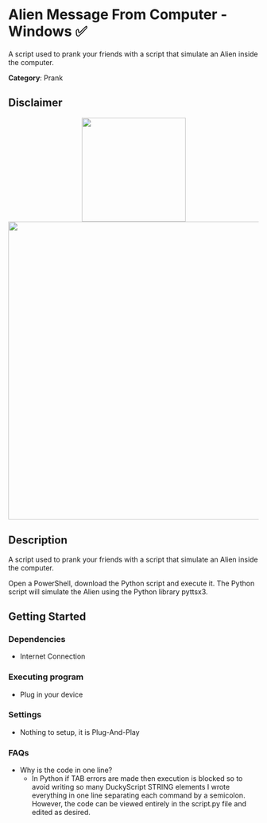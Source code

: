 # Alien Message From Computer - Windows ✅

A script used to prank your friends with a script that simulate an Alien inside the computer.

**Category**: Prank

## Disclaimer

<div align=center>

<img src="https://github.com/aleff-github/my-flipper-shits/blob/main/img/gif/flipper_zero%20(15).gif?raw=true" width="209" /><br><img src="https://github.com/aleff-github/my-flipper-shits/blob/main/img/DISCLAIMER.png?raw=true" width="600" />

</div>

## Description

A script used to prank your friends with a script that simulate an Alien inside the computer.

Open a PowerShell, download the Python script and execute it. The Python script will simulate the Alien using the Python library pyttsx3.

## Getting Started

### Dependencies

* Internet Connection

### Executing program

* Plug in your device

### Settings

* Nothing to setup, it is Plug-And-Play

### FAQs

- Why is the code in one line?
  - In Python if TAB errors are made then execution is blocked so to avoid writing so many DuckyScript STRING elements I wrote everything in one line separating each command by a semicolon. However, the code can be viewed entirely in the script.py file and edited as desired.